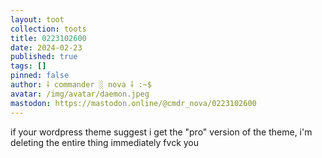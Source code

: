 ```yaml
---
layout: toot
collection: toots
title: 0223102600
date: 2024-02-23
published: true
tags: []
pinned: false
author: ⸸ commander ░ nova ⸸ :~$
avatar: /img/avatar/daemon.jpeg
mastodon: https://mastodon.online/@cmdr_nova/0223102600
---
```


if your wordpress theme suggest i get the "pro" version of the theme, i'm deleting the entire thing immediately fvck you
